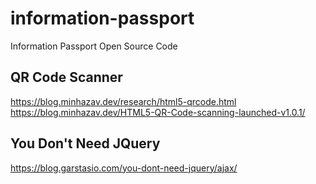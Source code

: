 # information-passport 
Information Passport Open Source Code

## QR Code Scanner

https://blog.minhazav.dev/research/html5-qrcode.html
https://blog.minhazav.dev/HTML5-QR-Code-scanning-launched-v1.0.1/

## You Don't Need JQuery

https://blog.garstasio.com/you-dont-need-jquery/ajax/
